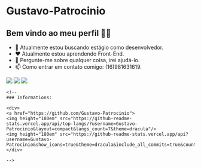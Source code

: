 # Gustavo-Patrocinio
## Bem vindo ao meu perfil 🙂🙂


- 🥺 Atualmente estou buscando estágio como desenvolvedor.
- ❤ Atualmente estou aprendendo Front-End.
- 💬 Pergunte-me sobre qualquer coisa, irei ajudá-lo.
- 📫 Como entrar em contato comigo: (16)981631619.


<div>
    <a href="https://www.instagram.com/_gustavosp_/" target="_blank"><img src="https://img.shields.io/badge/-Instagram-%23E4405F?style=for-the-badge&logo=instagram&logoColor=white" target="_blank"></a>
    <a href = "mailto:patrociniogsp@gmail.com"><img src="https://img.shields.io/badge/Gmail-D14836?style=for-the-badge&logo=gmail&logoColor=white" target="_blank"></a>
    <a href="https://github.com/Gustavo-Patrocinio" target="_blank"><img src="https://img.shields.io/badge/-LinkedIn-%230077B5?style=for-the-badge&logo=linkedin&logoColor=white" target="_blank"></a>   
    </div>
    
    <!-- 
    ### Informations:
    
    <div>
    <a href="https://github.com/Gustavo-Patrocinio">
    <img height="180em" src="https://github-readme-stats.vercel.app/api/top-langs/?username=Gustavo-Patrocinio&layout=compact&langs_count=7&theme=dracula"/>
    <img height="180em" src="https://github-readme-stats.vercel.app/api?username=Gustavo-Patrocinio&show_icons=true&theme=dracula&include_all_commits=true&count_private=true"/>
    </div>
    
    -->
        
